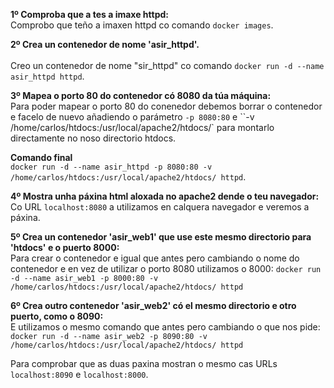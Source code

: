 **1º Comproba que a tes a imaxe httpd:** <br> 
Comprobo que teño a imaxen httpd co comando `docker images`.

**2º Crea un contenedor de nome 'asir_httpd'.** <br>  
Creo un contenedor de nome "sir_httpd" co comando `docker run -d --name asir_httpd httpd`.

**3º Mapea o porto 80 do contenedor có 8080 da túa máquina:** <br> 
Para poder mapear o porto 80 do conenedor debemos borrar o contenedor e facelo de nuevo añadiendo o parámetro `-p 8080:80` e ``-v /home/carlos/htdocs:/usr/local/apache2/htdocs/` para montarlo directamente no noso directorio htdocs.

**Comando final** <br>  `docker run -d --name asir_httpd -p 8080:80 -v /home/carlos/htdocs:/usr/local/apache2/htdocs/ httpd`.

**4º Mostra unha páxina html aloxada no apache2 dende o teu navegador:** <br> 
Co URL `localhost:8080` a utilizamos en calquera navegador e veremos a páxina.

**5º Crea un contenedor 'asir_web1' que use este mesmo directorio para 'htdocs' e o puerto 8000:** <br> 
Para crear o contenedor e igual que antes pero cambiando o nome do contenedor e en vez de utilizar o porto 8080 utilizamos o 8000: `docker run -d --name asir_web1 -p 8000:80 -v /home/carlos/htdocs:/usr/local/apache2/htdocs/ httpd`

**6º Crea outro contenedor 'asir_web2' có el mesmo directorio e otro puerto, como o 8090:** <br> 
E utilizamos o mesmo comando que antes pero cambiando o que nos pide: `docker run -d --name asir_web2 -p 8090:80 -v /home/carlos/htdocs:/usr/local/apache2/htdocs/ httpd`

Para comprobar que as duas paxina mostran o mesmo cas URLs `localhost:8090` e `localhost:8000`.
